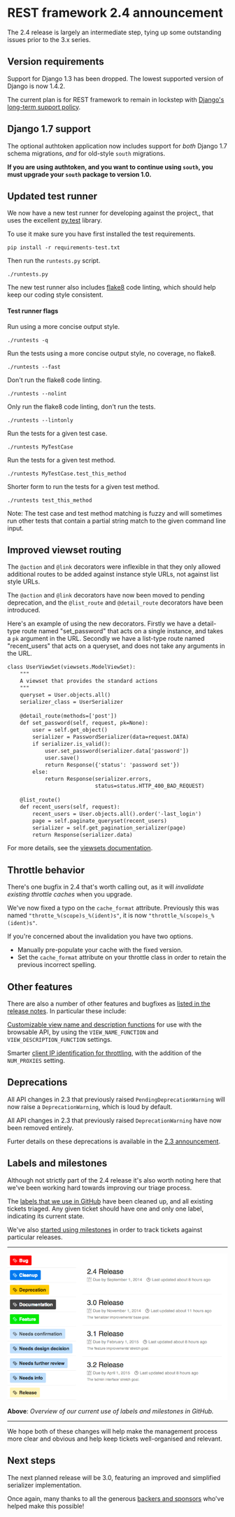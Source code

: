 # REST framework 2.4 announcement

The 2.4 release is largely an intermediate step, tying up some outstanding issues prior to the 3.x series.

## Version requirements

Support for Django 1.3 has been dropped.
The lowest supported version of Django is now 1.4.2.

The current plan is for REST framework to remain in lockstep with [Django's long-term support policy][lts-releases].

## Django 1.7 support

The optional authtoken application now includes support for *both* Django 1.7 schema migrations, *and* for old-style `south` migrations.

**If you are using authtoken, and you want to continue using `south`, you must upgrade your `south` package to version 1.0.**

## Updated test runner

We now have a new test runner for developing against the project,, that uses the excellent [py.test](http://pytest.org) library.

To use it make sure you have first installed the test requirements.

    pip install -r requirements-test.txt

Then run the `runtests.py` script.

    ./runtests.py

The new test runner also includes [flake8](https://flake8.readthedocs.org) code linting, which should help keep our coding style consistent.

#### Test runner flags

Run using a more concise output style.

    ./runtests -q

Run the tests using a more concise output style, no coverage, no flake8.

    ./runtests --fast

Don't run the flake8 code linting.

    ./runtests --nolint

Only run the flake8 code linting, don't run the tests.

    ./runtests --lintonly

Run the tests for a given test case.

    ./runtests MyTestCase

Run the tests for a given test method.

    ./runtests MyTestCase.test_this_method

Shorter form to run the tests for a given test method.

    ./runtests test_this_method

Note: The test case and test method matching is fuzzy and will sometimes run other tests that contain a partial string match to the given  command line input.

## Improved viewset routing

The `@action` and `@link` decorators were inflexible in that they only allowed additional routes to be added against instance style URLs, not against list style URLs.

The `@action` and `@link` decorators have now been moved to pending deprecation, and the `@list_route` and `@detail_route` decorators have been introduced.

Here's an example of using the new decorators. Firstly we have a detail-type route named "set_password" that acts on a single instance, and takes a `pk` argument in the URL. Secondly we have a list-type route named "recent_users" that acts on a queryset, and does not take any arguments in the URL.

    class UserViewSet(viewsets.ModelViewSet):
        """
        A viewset that provides the standard actions
        """
        queryset = User.objects.all()
        serializer_class = UserSerializer

        @detail_route(methods=['post'])
        def set_password(self, request, pk=None):
            user = self.get_object()
            serializer = PasswordSerializer(data=request.DATA)
            if serializer.is_valid():
                user.set_password(serializer.data['password'])
                user.save()
                return Response({'status': 'password set'})
            else:
                return Response(serializer.errors,
                                status=status.HTTP_400_BAD_REQUEST)

        @list_route()
        def recent_users(self, request):
            recent_users = User.objects.all().order('-last_login')
            page = self.paginate_queryset(recent_users)
            serializer = self.get_pagination_serializer(page)
            return Response(serializer.data)

For more details, see the [viewsets documentation](../api-guide/viewsets.md).

## Throttle behavior

There's one bugfix in 2.4 that's worth calling out, as it will *invalidate existing throttle caches* when you upgrade.

We've now fixed a typo on the `cache_format` attribute. Previously this was named `"throtte_%(scope)s_%(ident)s"`, it is now `"throttle_%(scope)s_%(ident)s"`.

If you're concerned about the invalidation you have two options.

* Manually pre-populate your cache with the fixed version.
* Set the `cache_format` attribute on your throttle class in order to retain the previous incorrect spelling.

## Other features

There are also a number of other features and bugfixes as [listed in the release notes][2-4-release-notes]. In particular these include:

[Customizable view name and description functions][view-name-and-description-settings] for use with the browsable API, by using the `VIEW_NAME_FUNCTION` and `VIEW_DESCRIPTION_FUNCTION` settings.

Smarter [client IP identification for throttling][client-ip-identification], with the addition of the `NUM_PROXIES` setting.

## Deprecations

All API changes in 2.3 that previously raised `PendingDeprecationWarning` will now raise a `DeprecationWarning`, which is loud by default.

All API changes in 2.3 that previously raised `DeprecationWarning` have now been removed entirely.

Furter details on these deprecations is available in the [2.3 announcement][2-3-announcement].

## Labels and milestones

Although not strictly part of the 2.4 release it's also worth noting here that we've been working hard towards improving our triage process.

The [labels that we use in GitHub][github-labels] have been cleaned up, and all existing tickets triaged. Any given ticket should have one and only one label, indicating its current state.

We've also [started using milestones][github-milestones] in order to track tickets against particular releases.

---

![Labels and milestones](../img/labels-and-milestones.png)

**Above**: *Overview of our current use of labels and milestones in GitHub.*

---

We hope both of these changes will help make the management process more clear and obvious and help keep tickets well-organised and relevant.

## Next steps

The next planned release will be 3.0, featuring an improved and simplified serializer implementation.

Once again, many thanks to all the generous [backers and sponsors][kickstarter-sponsors] who've helped make this possible!

[lts-releases]: https://docs.djangoproject.com/en/dev/internals/release-process/#long-term-support-lts-releases
[2-4-release-notes]: ./topics/release-notes/#240
[view-name-and-description-settings]: ../api-guide/settings/#view-names-and-descriptions
[client-ip-identification]: ../api-guide/throttling/#how-clients-are-identified
[2-3-announcement]: ./topics/2.3-announcement
[github-labels]: https://github.com/tomchristie/django-rest-framework/issues
[github-milestones]: https://github.com/tomchristie/django-rest-framework/milestones
[kickstarter-sponsors]: ./topics/kickstarter-announcement/#sponsors
